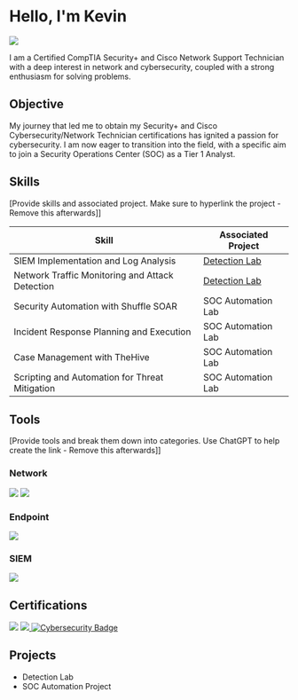 # Hello, I'm Kevin
<a href="https://www.linkedin.com/in/retwauit/"><img src="https://img.shields.io/badge/-LinkedIn-0072b1?&style=for-the-badge&logo=linkedin&logoColor=white" /></a>


I am a Certified CompTIA Security+ and Cisco Network Support Technician with a deep interest in network and cybersecurity, coupled with a strong enthusiasm for solving problems.



## Objective

My journey that led me to obtain my Security+ and Cisco Cybersecurity/Network Technician certifications has ignited a passion for cybersecurity. I am now eager to transition into the field, with a specific aim to join a Security Operations Center (SOC) as a Tier 1 Analyst.



## Skills
[Provide skills and associated project. Make sure to hyperlink the project - Remove this afterwards]]

| Skill                                         | Associated Project         |
|-----------------------------------------------|----------------------------|
| SIEM Implementation and Log Analysis          | <a href="https://google.com">Detection Lab</a>|
| Network Traffic Monitoring and Attack Detection | <a href="https://google.com">Detection Lab</a>|
| Security Automation with Shuffle SOAR         | SOC Automation Lab|
| Incident Response Planning and Execution      | SOC Automation Lab|
| Case Management with TheHive                  | SOC Automation Lab|
| Scripting and Automation for Threat Mitigation | SOC Automation Lab|


## Tools
[Provide tools and break them down into categories. Use ChatGPT to help create the link - Remove this afterwards]]


### Network
<div>
    <img src="https://img.shields.io/badge/-Wireshark-1679A7?&style=for-the-badge&logo=Wireshark&logoColor=white" />
<img src="https://img.shields.io/badge/-Nmap-777BB4?&style=for-the-badge&logo=Nmap&logoColor=white" />



### Endpoint
<div>
    <img src="https://img.shields.io/badge/-Microsoft_Defender_for_Endpoint-00A4EF?&style=for-the-badge&logo=Microsoft&logoColor=white" />
</div>


### SIEM
<div>
    <img src="https://img.shields.io/badge/-Splunk-000000?&style=for-the-badge&logo=Splunk&logoColor=white" />
</div>


## Certifications
<div>
<a href="https://www.credly.com/badges/7ec9e49d-406f-4974-a4ce-c6f9db309094/linked_in_profile"><img src="https://img.shields.io/badge/-Security%2B-FF0000?&style=for-the-badge&logo=CompTIA&logoColor=white" /></a>
<a href="https://www.credly.com/badges/9327d3c6-6ebc-4a7b-b70b-17b01cf6bfdd/linked_in_profile">
<img src="https://img.shields.io/badge/-Network-007ACC?&style=for-the-badge&logo=Cisco&logoColor=white" />
</a>
<a href="https://www.credly.com/badges/7077aae8-c1f7-4cac-9775-637890723d39/linked_in_profile">
    <img src="https://img.shields.io/badge/-Cybersecurity-007ACC?&style=for-the-badge&logo=Cisco&logoColor=white" alt="Cybersecurity Badge"/>
</a>





## Projects
- Detection Lab
- SOC Automation Project
